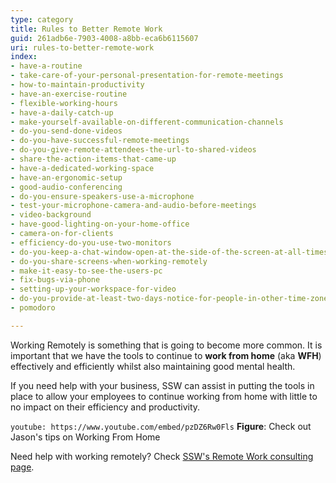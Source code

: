```yaml
---
type: category
title: Rules to Better Remote Work
guid: 261adb6e-7903-4008-a8bb-eca6b6115607
uri: rules-to-better-remote-work
index:
- have-a-routine
- take-care-of-your-personal-presentation-for-remote-meetings
- how-to-maintain-productivity
- have-an-exercise-routine
- flexible-working-hours
- have-a-daily-catch-up
- make-yourself-available-on-different-communication-channels
- do-you-send-done-videos
- do-you-have-successful-remote-meetings
- do-you-give-remote-attendees-the-url-to-shared-videos
- share-the-action-items-that-came-up
- have-a-dedicated-working-space
- have-an-ergonomic-setup
- good-audio-conferencing
- do-you-ensure-speakers-use-a-microphone
- test-your-microphone-camera-and-audio-before-meetings
- video-background
- have-good-lighting-on-your-home-office
- camera-on-for-clients
- efficiency-do-you-use-two-monitors
- do-you-keep-a-chat-window-open-at-the-side-of-the-screen-at-all-times
- do-you-share-screens-when-working-remotely
- make-it-easy-to-see-the-users-pc
- fix-bugs-via-phone
- setting-up-your-workspace-for-video
- do-you-provide-at-least-two-days-notice-for-people-in-other-time-zones
- pomodoro

---
```


Working Remotely is something that is going to become more common. It is important that we have the tools to continue to **work from home** (aka **WFH**) effectively and efficiently whilst also maintaining good mental health.

If you need help with your business, SSW can assist in putting the tools in place to allow your employees to continue working from home with little to no impact on their efficiency and productivity. 

`youtube: https://www.youtube.com/embed/pzDZ6Rw0Fls`
**Figure**: Check out Jason's tips on Working From Home

Need help with working remotely? Check [SSW's Remote Work consulting page](https://www.ssw.com.au/consulting/remote-work).
